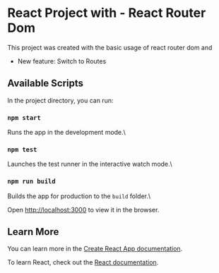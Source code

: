 # React Project with - React Router Dom

This project was created with the basic usage of react router dom and
- New feature: Switch to Routes

## Available Scripts

In the project directory, you can run:

### `npm start`

Runs the app in the development mode.\

### `npm test`

Launches the test runner in the interactive watch mode.\
### `npm run build`

Builds the app for production to the `build` folder.\


Open [http://localhost:3000](http://localhost:3000) to view it in the browser.
## Learn More

You can learn more in the [Create React App documentation](https://facebook.github.io/create-react-app/docs/getting-started).

To learn React, check out the [React documentation](https://reactjs.org/).
